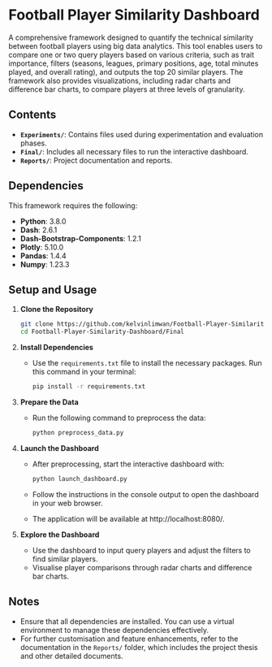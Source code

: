 # Football Player Similarity Dashboard

A comprehensive framework designed to quantify the technical similarity between football players using big data analytics. This tool enables users to compare one or two query players based on various criteria, such as trait importance, filters (seasons, leagues, primary positions, age, total minutes played, and overall rating), and outputs the top 20 similar players. The framework also provides visualizations, including radar charts and difference bar charts, to compare players at three levels of granularity.

## Contents

- **`Experiments/`**: Contains files used during experimentation and evaluation phases.
- **`Final/`**: Includes all necessary files to run the interactive dashboard.
- **`Reports/`**: Project documentation and reports.

## Dependencies

This framework requires the following:

- **Python**: 3.8.0
- **Dash**: 2.6.1
- **Dash-Bootstrap-Components**: 1.2.1
- **Plotly**: 5.10.0
- **Pandas**: 1.4.4
- **Numpy**: 1.23.3

## Setup and Usage

1. **Clone the Repository**

   ```bash
   git clone https://github.com/kelvinlimwan/Football-Player-Similarity-Dashboard.git
   cd Football-Player-Similarity-Dashboard/Final
   ```

2. **Install Dependencies**

   - Use the `requirements.txt` file to install the necessary packages. Run this command in your terminal:

     ```bash
     pip install -r requirements.txt
     ```

3. **Prepare the Data**

   - Run the following command to preprocess the data:

     ```bash
     python preprocess_data.py
     ```

4. **Launch the Dashboard**

   - After preprocessing, start the interactive dashboard with:

     ```bash
     python launch_dashboard.py
     ```

   - Follow the instructions in the console output to open the dashboard in your web browser.
   - The application will be available at http://localhost:8080/.

5. **Explore the Dashboard**

   - Use the dashboard to input query players and adjust the filters to find similar players.
   - Visualise player comparisons through radar charts and difference bar charts.

## Notes

- Ensure that all dependencies are installed. You can use a virtual environment to manage these dependencies effectively.
- For further customisation and feature enhancements, refer to the documentation in the `Reports/` folder, which includes the project thesis and other detailed documents.
